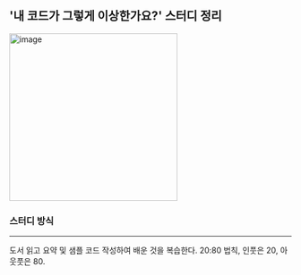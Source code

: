 ## '내 코드가 그렇게 이상한가요?' 스터디 정리

<img width="300" alt="image" src="https://github.com/leesohyun13/book-study-instroduction-to-design/assets/27072245/7852b205-bf2b-49b3-8d96-01caa17ccfc1">



### 스터디 방식
---------------
도서 읽고 요약 및 샘플 코드 작성하여 배운 것을 복습한다. 20:80 법칙, 인풋은 20, 아웃풋은 80. 
